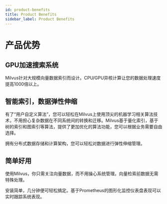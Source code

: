 ```yaml
---
id: product-benefits
title: Product Benefits
sidebar_label: Product Benefits
---
```


# 产品优势


## GPU加速搜索系统

Milvus针对大规模向量数据索引而设计。CPU/GPU异核计算让您的数据处理速度提高1000倍以上。


## 智能索引，数据弹性伸缩

有了“用户自定义算法”，您可以轻松在Milvus上使用顶尖的机器学习相关算法技术，不用担心复杂数据在不同系统间的转换和迁移。Milvus基于量化索引，基于树的索引和图索引等算法，提供了更加优化的算法功能，您可以根据业务需要自由选择。

拥有分布式数据存储和计算架构，您可以轻松对数据进行弹性伸缩管理。


## 简单好用

使用Milvus，你只需关注向量数据，而不用操心系统管理。向量检索前数据无需特殊处理。

安装简单，几分钟便可轻松搞定。基于Prometheus的图形化监控仪表盘表现可以实时跟踪系统表现。 
